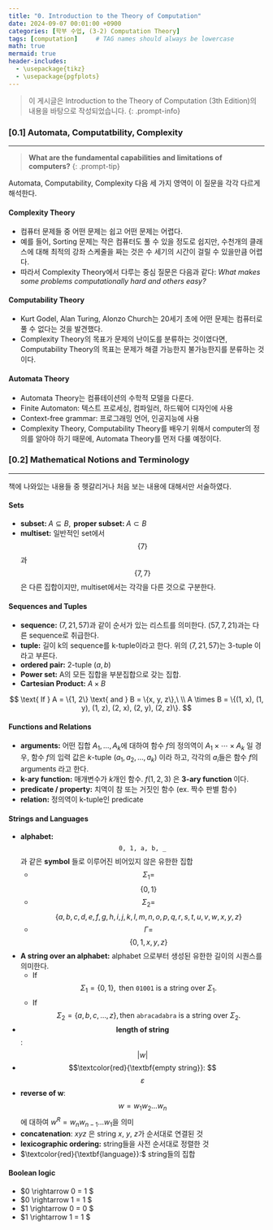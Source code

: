 ```yaml
---
title: "0. Introduction to the Theory of Computation"
date: 2024-09-07 00:01:00 +0900
categories: [학부 수업, (3-2) Computation Theory]
tags: [computation]     # TAG names should always be lowercase
math: true
mermaid: true
header-includes: 
  - \usepackage{tikz}
  - \usepackage{pgfplots}
---
```


> 이 게시글은 $\text{Introduction to the Theory of Computation (3th Edition)}$의 내용을 바탕으로 작성되었습니다.
{: .prompt-info}

### [0.1] Automata, Computatbility, Complexity
---
> **What are the fundamental capabilities and limitations of computers?**
{: .prompt-tip}

Automata, Computability, Complexity 다음 세 가지 영역이 이 질문을 각각 다르게 해석한다. 

#### Complexity Theory

- 컴퓨터 문제들 중 어떤 문제는 쉽고 어떤 문제는 어렵다. 
- 예를 들어, Sorting 문제는 작은 컴퓨터도 풀 수 있을 정도로 쉽지만, 수천개의 클래스에 대해 최적의 강좌 스케줄을 짜는 것은 수 세기의 시간이 걸릴 수 있을만큼 어렵다.
- 따라서 Complexity Theory에서 다루는 중심 질문은 다음과 같다: *What makes some problems computationally hard and others easy?*

#### Computability Theory

- Kurt Godel, Alan Turing, Alonzo Church는 20세기 초에 어떤 문제는 컴퓨터로 풀 수 없다는 것을 발견했다.
- Complexity Theory의 목표가 문제의 난이도를 분류하는 것이였다면, Computability Theory의 목표는 문제가 해결 가능한지 불가능한지를 분류하는 것이다.

#### Automata Theory

- Automata Theory는 컴퓨테이션의 수학적 모델을 다룬다.
- Finite Automaton: 텍스트 프로세싱, 컴파일러, 하드웨어 디자인에 사용
- Context-free grammar: 프로그래밍 언어, 인공지능에 사용
- Complexity Theory, Computability Theory를 배우기 위해서 computer의 정의를 알아야 하기 때문에, Automata Theory를 먼저 다룰 예정이다.

### [0.2] Mathematical Notions and Terminology
---
책에 나와있는 내용들 중 헷갈리거나 처음 보는 내용에 대해서만 서술하였다.

#### Sets
- $\textbf{subset: } A \subseteq B, \textbf{ proper subset: } A \subset B$
- $\textbf{multiset:}$ 일반적인 set에서 $$\{ 7 \}$$과 $$\{7, 7 \}$$은 다른 집합이지만, multiset에서는 각각을 다른 것으로 구분한다.

#### Sequences and Tuples
- $\textbf{sequence:}$ $(7, 21, 57)$과 같이 순서가 있는 리스트를 의미한다. $(57, 7, 21)$과는 다른 sequence로 취급한다.
- $\textbf{tuple:}$ 길이 k의 sequence를 k-tuple이라고 한다. 위의 $(7, 21, 57)$는 3-tuple 이라고 부른다.
- $\textbf{ordered pair:}$ 2-tuple $(a, b)$
- $\textbf{Power set:}$ A의 모든 집합을 부분집합으로 갖는 집합. 
- $\textbf{Cartesian Product:}$ $A \times B$

$$
\text{ If } A = \{1, 2\} \text{ and } B = \{x, y, z\},\ \\
A \times B = \{(1, x), (1, y), (1, z), (2, x), (2, y), (2, z)\}.
$$

#### Functions and Relations
- $\textbf{arguments:}$ 어떤 집합 $A_1, \dots, A_k$에 대하여 함수 $f$의 정의역이 $A_1 \times \cdots \times A_k$ 일 경우, 함수 $f$의 입력 값은 $k\text{-tuple } (a_1, a_2, \dots, a_k)$ 이라 하고, 각각의 $a_i$들은 함수 $f$의  $\text{ arguments }$라고 한다.
- $\textbf{k-ary function:}$ 매개변수가 $k$개인 함수. $f(1, 2, 3)$ 은 $\textbf{ 3-ary function }$이다.
- $\textbf{predicate / property:}$ 치역이 참 또는 거짓인 함수 (ex. 짝수 판별 함수)
- $\textbf{relation:}$ 정의역이 $\text{k-tuple}$인 $\text{ predicate }$ <br /> 

#### Strings and Languages
- $\textbf{ alphabet: }$ $$\texttt{0, 1, a, b, _}$$과 같은 $\textbf{symbol}$ 들로 이루어진 비어있지 않은 유한한 집합
    - $$\Sigma_1 =$$ $$\{0, 1\} $$
    - $$\Sigma_2 =$$ $$\{a, b, c, d, e, f, g, h, i, j, k, l, m, n, o, p, q, r, s, t, u, v, w, x, y, z\}$$
    - $$\Gamma =$$ $$\{0, 1, x, y, z\}$$
- $\textbf{A string over an alphabet:}$ $\text{alphabet}$ 으로부터 생성된 유한한 길이의 시퀀스를 의미한다.
    - If $$ \Sigma_1 = \{0, 1\}, \text{ then } \texttt{01001} \text{ is a string over } \Sigma_1.$$
    - If $$ \Sigma_2 = \{a, b, c, \dots, z\}, \text{then } \texttt{abracadabra} \text{ is a string over } \Sigma_2. $$
- $$\textbf{length of string}$$: $$\lvert w\rvert$$
- $$\textcolor{red}{\textbf{empty string}}: $$ $$\varepsilon$$
- $\textbf{reverse of w}$: $$w = w_1w_2 \dots w_n$$ 에 대하여 $w^R = w_n w_{n-1} \dots w_1$을 의미
- $\textbf{concatenation}$: $xyz$ 은 string $x,\ y,\ z$가 순서대로 연결된 것
- $\textbf{lexicographic ordering:}$ string들을 사전 순서대로 정렬한 것
- $\textcolor{red}{\textbf{language}}:$ string들의 집합

#### Boolean logic
- $0 \rightarrow 0 = 1 $
- $0 \rightarrow 1 = 1 $
- $1 \rightarrow 0 = 0 $
- $1 \rightarrow 1 = 1 $

